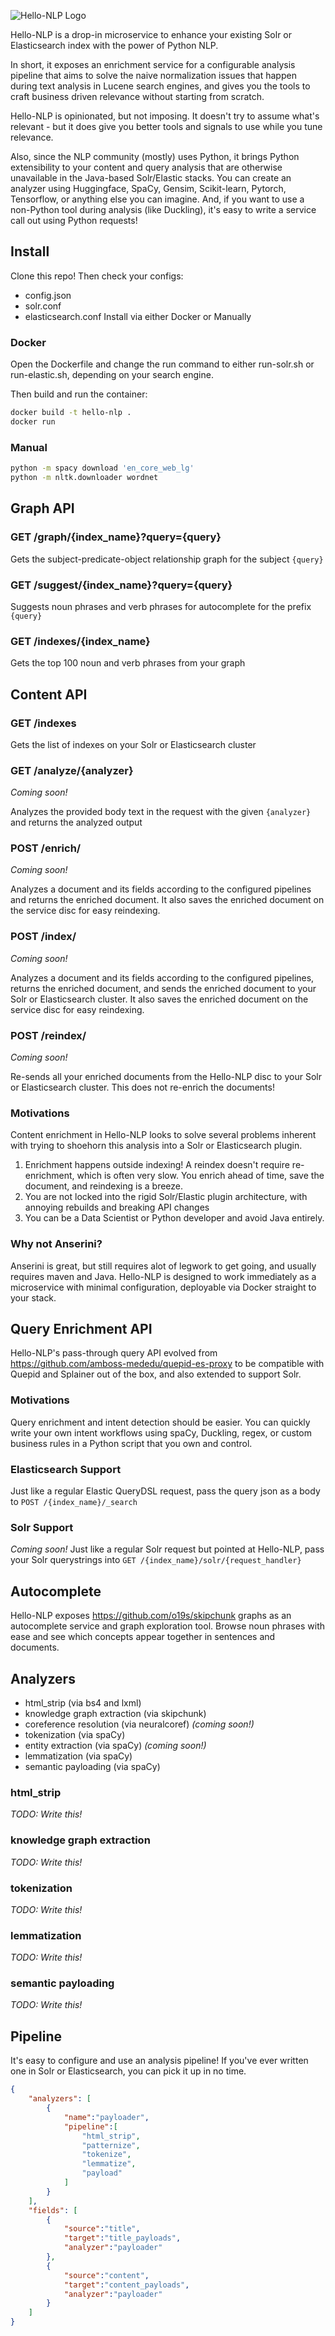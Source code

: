 ![Hello-NLP Logo](/ui/img/logo.png)

Hello-NLP is a drop-in microservice to enhance your existing Solr or Elasticsearch index with the power of Python NLP.

In short, it exposes an enrichment service for a configurable analysis pipeline that aims to solve the naive normalization issues that happen during text analysis in Lucene search engines, and gives you the tools to craft business driven relevance without starting from scratch.

Hello-NLP is opinionated, but not imposing.  It doesn't try to assume what's relevant - but it does give you better tools and signals to use while you tune relevance.

Also, since the NLP community (mostly) uses Python, it brings Python extensibility to your content and query analysis that are otherwise unavailable in the Java-based Solr/Elastic stacks.  You can create an analyzer using Huggingface, SpaCy, Gensim, Scikit-learn, Pytorch, Tensorflow, or anything else you can imagine.  And, if you want to use a non-Python tool during analysis (like Duckling), it's easy to write a service call out using Python requests!

## Install

Clone this repo!  Then check your configs:
- config.json
- solr.conf
- elasticsearch.conf
Install via either Docker or Manually

### Docker
Open the Dockerfile and change the run command to either run-solr.sh or run-elastic.sh, depending on your search engine.

Then build and run the container:

```bash
docker build -t hello-nlp .
docker run 
```

### Manual

```bash
python -m spacy download 'en_core_web_lg'
python -m nltk.downloader wordnet
```

## Graph API

### GET /graph/{index_name}?query={query}

Gets the subject-predicate-object relationship graph for the subject ```{query}```

### GET /suggest/{index_name}?query={query}

Suggests noun phrases and verb phrases for autocomplete for the prefix ```{query}```

### GET /indexes/{index_name}

Gets the top 100 noun and verb phrases from your graph

## Content API

### GET /indexes

Gets the list of indexes on your Solr or Elasticsearch cluster

### GET /analyze/{analyzer}
_Coming soon!_

Analyzes the provided body text in the request with the given ```{analyzer}``` and returns the analyzed output

### POST /enrich/
_Coming soon!_

Analyzes a document and its fields according to the configured pipelines and returns the enriched document.  It also saves the enriched document on the service disc for easy reindexing.

### POST /index/
_Coming soon!_

Analyzes a document and its fields according to the configured pipelines, returns the enriched document, and sends the enriched document to your Solr or Elasticsearch cluster.  It also saves the enriched document on the service disc for easy reindexing.

### POST /reindex/
_Coming soon!_

Re-sends all your enriched documents from the Hello-NLP disc to your Solr or Elasticsearch cluster.  This does not re-enrich the documents!

### Motivations
Content enrichment in Hello-NLP looks to solve several problems inherent with trying to shoehorn this analysis into a Solr or Elasticsearch plugin.

1. Enrichment happens outside indexing!  A reindex doesn't require re-enrichment, which is often very slow.  You enrich ahead of time, save the document, and reindexing is a breeze.
2. You are not locked into the rigid Solr/Elastic plugin architecture, with annoying rebuilds and breaking API changes
3. You can be a Data Scientist or Python developer and avoid Java entirely.

### Why not Anserini?

Anserini is great, but still requires alot of legwork to get going, and usually requires maven and Java.  Hello-NLP is designed to work immediately as a microservice with minimal configuration, deployable via Docker straight to your stack.

## Query Enrichment API

Hello-NLP's pass-through query API evolved from https://github.com/amboss-mededu/quepid-es-proxy to be compatible with Quepid and Splainer out of the box, and also extended to support Solr.

### Motivations

Query enrichment and intent detection should be easier.  You can quickly write your own intent workflows using spaCy, Duckling, regex, or custom business rules in a Python script that you own and control.

### Elasticsearch Support

Just like a regular Elastic QueryDSL request, pass the query json as a body to ```POST /{index_name}/_search```

### Solr Support
_Coming soon!_
Just like a regular Solr request but pointed at Hello-NLP, pass your Solr querystrings into ```GET /{index_name}/solr/{request_handler}```

## Autocomplete

Hello-NLP exposes https://github.com/o19s/skipchunk graphs as an autocomplete service and graph exploration tool.  Browse noun phrases with ease and see which concepts appear together in sentences and documents.

## Analyzers

- html_strip (via bs4 and lxml)
- knowledge graph extraction (via skipchunk)
- coreference resolution (via neuralcoref) _(coming soon!)_
- tokenization (via spaCy)
- entity extraction (via spaCy) _(coming soon!)_
- lemmatization (via spaCy)
- semantic payloading (via spaCy)

### html_strip 

_TODO: Write this!_

### knowledge graph extraction 

_TODO: Write this!_

### tokenization 

_TODO: Write this!_

### lemmatization 

_TODO: Write this!_

### semantic payloading 

_TODO: Write this!_

## Pipeline

It's easy to configure and use an analysis pipeline!  If you've ever written one in Solr or Elasticsearch, you can pick it up in no time.

```json
{
    "analyzers": [
        {
            "name":"payloader",
            "pipeline":[
                "html_strip",
                "patternize",
                "tokenize",
                "lemmatize",
                "payload"
            ]
        }
    ],
    "fields": [
        {
            "source":"title",
            "target":"title_payloads",
            "analyzer":"payloader"
        },
        {
            "source":"content",
            "target":"content_payloads",
            "analyzer":"payloader"
        }
    ]
}
```